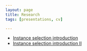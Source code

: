 ```yaml
---
layout: page
title: Research
tags: [presentations, cv]

---
```

* [Instance selection introduction](/presentations/Research/IS_intro)
* [Instance selection introduction II](//presentations/Research/Introduction)